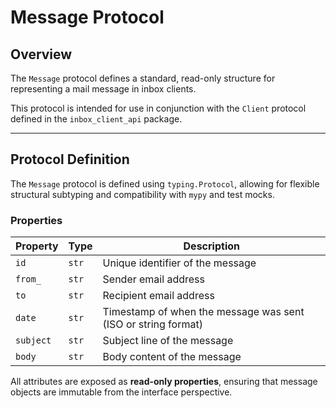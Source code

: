 # Message Protocol

## Overview

The `Message` protocol defines a standard, read-only structure for representing a mail message in inbox clients. 

This protocol is intended for use in conjunction with the `Client` protocol defined in the `inbox_client_api` package.

---

## Protocol Definition

The `Message` protocol is defined using `typing.Protocol`, allowing for flexible structural subtyping and compatibility with `mypy` and test mocks.

### Properties

| Property   | Type   | Description                          |
|------------|--------|--------------------------------------|
| `id`       | `str`  | Unique identifier of the message     |
| `from_`    | `str`  | Sender email address                 |
| `to`       | `str`  | Recipient email address              |
| `date`     | `str`  | Timestamp of when the message was sent (ISO or string format) |
| `subject`  | `str`  | Subject line of the message          |
| `body`     | `str`  | Body content of the message          |

All attributes are exposed as **read-only properties**, ensuring that message objects are immutable from the interface perspective.
